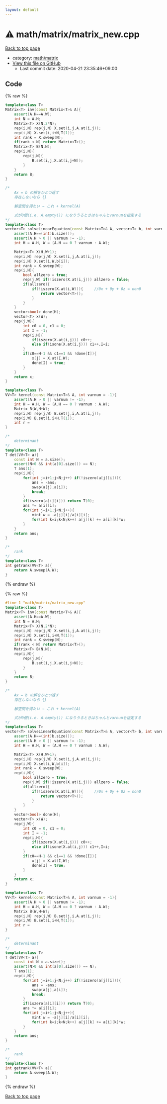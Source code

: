```yaml
---
layout: default
---
```


<!-- mathjax config similar to math.stackexchange -->
<script type="text/javascript" async
  src="https://cdnjs.cloudflare.com/ajax/libs/mathjax/2.7.5/MathJax.js?config=TeX-MML-AM_CHTML">
</script>
<script type="text/x-mathjax-config">
  MathJax.Hub.Config({
    TeX: { equationNumbers: { autoNumber: "AMS" }},
    tex2jax: {
      inlineMath: [ ['$','$'] ],
      processEscapes: true
    },
    "HTML-CSS": { matchFontHeight: false },
    displayAlign: "left",
    displayIndent: "2em"
  });
</script>

<script type="text/javascript" src="https://cdnjs.cloudflare.com/ajax/libs/jquery/3.4.1/jquery.min.js"></script>
<script src="https://cdn.jsdelivr.net/npm/jquery-balloon-js@1.1.2/jquery.balloon.min.js" integrity="sha256-ZEYs9VrgAeNuPvs15E39OsyOJaIkXEEt10fzxJ20+2I=" crossorigin="anonymous"></script>
<script type="text/javascript" src="../../../assets/js/copy-button.js"></script>
<link rel="stylesheet" href="../../../assets/css/copy-button.css" />


# :warning: math/matrix/matrix_new.cpp

<a href="../../../index.html">Back to top page</a>

* category: <a href="../../../index.html#a9839e7477a4d9c748aee996b52a14d5">math/matrix</a>
* <a href="{{ site.github.repository_url }}/blob/master/math/matrix/matrix_new.cpp">View this file on GitHub</a>
    - Last commit date: 2020-04-21 23:35:46+09:00




## Code

<a id="unbundled"></a>
{% raw %}
```cpp
template<class T>
Matrix<T> inv(const Matrix<T>& A){
	assert(A.H==A.W);
	int N = A.H;
	Matrix<T> X(N,2*N);
	rep(i,N) rep(j,N) X.set(i,j,A.at(i,j));
	rep(i,N) X.set(i,i+N,T(1));
	int rank = X.sweep(N);
	if(rank < N) return Matrix<T>();
	Matrix<T> B(N,N);
	rep(i,N){
		rep(j,N){
			B.set(i,j,X.at(i,j+N));
		}
	}
	return B;
}

/*
	Ax = b の解をひとつ返す
	存在しないなら {}

	解空間を得たい → これ + kernel(A)

	式が0個(i.e. A.empty()) になりうるときはちゃんとvarnumを指定する
*/
template<class T>
vector<T> solveLinearEquation(const Matrix<T>& A, vector<T> b, int varnum = -1){
	assert(A.H==(int)b.size());
	assert(A.H > 0 || varnum != -1);
	int H = A.H, W = (A.H == 0 ? varnum : A.W);

	Matrix<T> X(H,W+1);
	rep(i,H) rep(j,W) X.set(i,j,A.at(i,j));
	rep(i,H) X.set(i,W,b[i]);
	int rank = X.sweep(W);
	rep(i,H){
		bool allzero = true;
		rep(j,W) if(!iszero(X.at(i,j))) allzero = false;
		if(allzero){
			if(!iszero(X.at(i,W))){		//0x + 0y + 0z = non0
				return vector<T>();
			}
		}
	}
	vector<bool> done(H);
	vector<T> x(W);
	rep(j,W){
		int c0 = 0, c1 = 0;
		int I = -1;
		rep(i,H){
			if(iszero(X.at(i,j))) c0++;
			else if(isone(X.at(i,j))) c1++,I=i;
		}
		if(c0==H-1 && c1==1 && !done[I]){
			x[j] = X.at(I,W);
			done[I] = true;
		}
	}
	return x;
}

template<class T>
VV<T> kernel(const Matrix<T>& A, int varnum = -1){
	assert(A.H > 0 || varnum != -1);
	int H = A.H, W = (A.H == 0 ? varnum : A.W);
	Matrix B(W,H+W);
	rep(i,H) rep(j,W) B.set(j,i,A.at(i,j));
	rep(i,W) B.set(i,i+H,T(1));
	int r = 
}

/*
	determinant
*/
template<class T>
T det(VV<T> a){
	const int N = a.size();
	assert(N>0 && int(a[0].size()) == N);
	T ans(1);
	rep(i,N){
		for(int j=i+1;j<N;j++) if(!iszero(a[j][i])){
			ans = -ans;
			swap(a[j],a[i]);
			break;
		}
		if(iszero(a[i][i])) return T(0);
		ans *= a[i][i];
		for(int j=i+1;j<N;j++){
			mint w = -a[j][i]/a[i][i];
			for(int k=i;k<N;k++) a[j][k] += a[i][k]*w;
		}
	}
	return ans;
}

/*
	rank
*/
template<class T>
int getrank(VV<T> a){
	return A.sweep(A.W);
}
```
{% endraw %}

<a id="bundled"></a>
{% raw %}
```cpp
#line 1 "math/matrix/matrix_new.cpp"
template<class T>
Matrix<T> inv(const Matrix<T>& A){
	assert(A.H==A.W);
	int N = A.H;
	Matrix<T> X(N,2*N);
	rep(i,N) rep(j,N) X.set(i,j,A.at(i,j));
	rep(i,N) X.set(i,i+N,T(1));
	int rank = X.sweep(N);
	if(rank < N) return Matrix<T>();
	Matrix<T> B(N,N);
	rep(i,N){
		rep(j,N){
			B.set(i,j,X.at(i,j+N));
		}
	}
	return B;
}

/*
	Ax = b の解をひとつ返す
	存在しないなら {}

	解空間を得たい → これ + kernel(A)

	式が0個(i.e. A.empty()) になりうるときはちゃんとvarnumを指定する
*/
template<class T>
vector<T> solveLinearEquation(const Matrix<T>& A, vector<T> b, int varnum = -1){
	assert(A.H==(int)b.size());
	assert(A.H > 0 || varnum != -1);
	int H = A.H, W = (A.H == 0 ? varnum : A.W);

	Matrix<T> X(H,W+1);
	rep(i,H) rep(j,W) X.set(i,j,A.at(i,j));
	rep(i,H) X.set(i,W,b[i]);
	int rank = X.sweep(W);
	rep(i,H){
		bool allzero = true;
		rep(j,W) if(!iszero(X.at(i,j))) allzero = false;
		if(allzero){
			if(!iszero(X.at(i,W))){		//0x + 0y + 0z = non0
				return vector<T>();
			}
		}
	}
	vector<bool> done(H);
	vector<T> x(W);
	rep(j,W){
		int c0 = 0, c1 = 0;
		int I = -1;
		rep(i,H){
			if(iszero(X.at(i,j))) c0++;
			else if(isone(X.at(i,j))) c1++,I=i;
		}
		if(c0==H-1 && c1==1 && !done[I]){
			x[j] = X.at(I,W);
			done[I] = true;
		}
	}
	return x;
}

template<class T>
VV<T> kernel(const Matrix<T>& A, int varnum = -1){
	assert(A.H > 0 || varnum != -1);
	int H = A.H, W = (A.H == 0 ? varnum : A.W);
	Matrix B(W,H+W);
	rep(i,H) rep(j,W) B.set(j,i,A.at(i,j));
	rep(i,W) B.set(i,i+H,T(1));
	int r = 
}

/*
	determinant
*/
template<class T>
T det(VV<T> a){
	const int N = a.size();
	assert(N>0 && int(a[0].size()) == N);
	T ans(1);
	rep(i,N){
		for(int j=i+1;j<N;j++) if(!iszero(a[j][i])){
			ans = -ans;
			swap(a[j],a[i]);
			break;
		}
		if(iszero(a[i][i])) return T(0);
		ans *= a[i][i];
		for(int j=i+1;j<N;j++){
			mint w = -a[j][i]/a[i][i];
			for(int k=i;k<N;k++) a[j][k] += a[i][k]*w;
		}
	}
	return ans;
}

/*
	rank
*/
template<class T>
int getrank(VV<T> a){
	return A.sweep(A.W);
}

```
{% endraw %}

<a href="../../../index.html">Back to top page</a>

